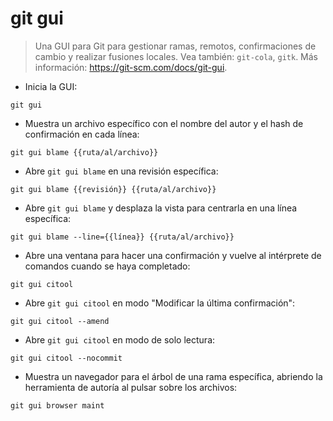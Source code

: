 # git gui

> Una GUI para Git para gestionar ramas, remotos, confirmaciones de cambio y realizar fusiones locales.
> Vea también: `git-cola`, `gitk`.
> Más información: <https://git-scm.com/docs/git-gui>.

- Inicia la GUI:

`git gui`

- Muestra un archivo específico con el nombre del autor y el hash de confirmación en cada línea:

`git gui blame {{ruta/al/archivo}}`

- Abre `git gui blame` en una revisión específica:

`git gui blame {{revisión}} {{ruta/al/archivo}}`

- Abre `git gui blame` y desplaza la vista para centrarla en una línea específica:

`git gui blame --line={{línea}} {{ruta/al/archivo}}`

- Abre una ventana para hacer una confirmación y vuelve al intérprete de comandos cuando se haya completado:

`git gui citool`

- Abre `git gui citool` en modo "Modificar la última confirmación":

`git gui citool --amend`

- Abre `git gui citool` en modo de solo lectura:

`git gui citool --nocommit`

- Muestra un navegador para el árbol de una rama específica, abriendo la herramienta de autoría al pulsar sobre los archivos:

`git gui browser maint`
